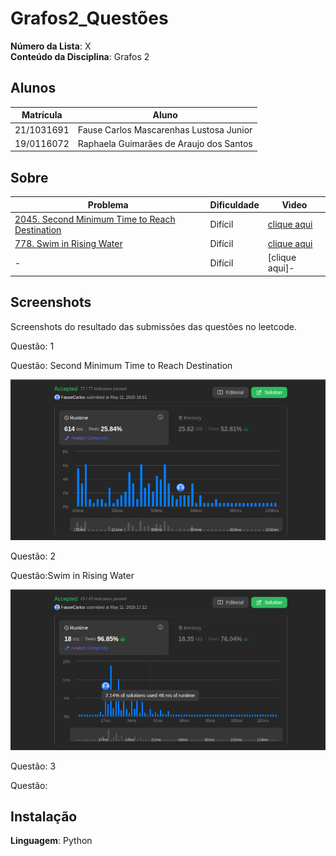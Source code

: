 # Grafos2_Questões

**Número da Lista**: X<br>
**Conteúdo da Disciplina**: Grafos 2<br>

## Alunos
|Matrícula | Aluno |
| -- | -- |
| 21/1031691  |  Fause Carlos Mascarenhas Lustosa Junior |
| 19/0116072  |  Raphaela Guimarães de Araujo dos Santos |

## Sobre 

|Problema | Dificuldade |Vìdeo |
| -- | -- |-- |
| [2045. Second Minimum Time to Reach Destination](https://leetcode.com/problems/second-minimum-time-to-reach-destination/description/) |  Difícil|[clique aqui](https://www.youtube.com/watch?v=uwiFUV0Xjh4) |
| [778. Swim in Rising Water](https://leetcode.com/problems/swim-in-rising-water/description/) |  Difícil|[clique aqui](https://www.youtube.com/watch?v=GEnR0KBxMws) |
| - |  Difícil|[clique aqui]- |


## Screenshots
Screenshots do resultado das submissões das questões no leetcode.

Questão: 1


Questão: Second Minimum Time to Reach Destination
<div align="center">
    <img src="/2045. Second Minimum Time to Reach Destination/SecondMinimum .png" alt="Second Minimum Time to Reach Destination Screenshot" width="600">
</div>


Questão: 2


Questão:Swim in Rising Water
<div align="center">
    <img src="/778. Swim in Rising Water/Swim.png" alt="Swim in Rising Water Screenshot" width="600">
</div>


Questão: 3


Questão: 

## Instalação 
**Linguagem**: Python<br>




